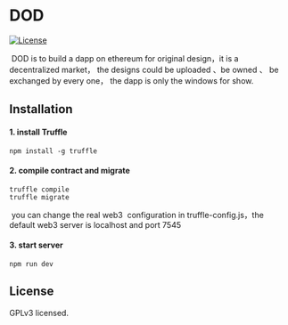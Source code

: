 # DOD

 [![License](https://img.shields.io/badge/licence-GPL--3-blue.svg)](https://opensource.org/licenses/GPL-3.0)

​	DOD is to build a dapp on ethereum for original design，it is a decentralized market， the designs  could be uploaded 、be owned 、 be exchanged by every one， the dapp is only the windows for show.

## Installation 

#### 1. install Truffle

```
npm install -g truffle
```

#### 2. compile contract and migrate

    truffle compile
    truffle migrate

​	you can change the real  web3  configuration in truffle-config.js，the default web3 server is localhost and port 7545 

#### 3. start server

    npm run dev


## License
GPLv3 licensed.

